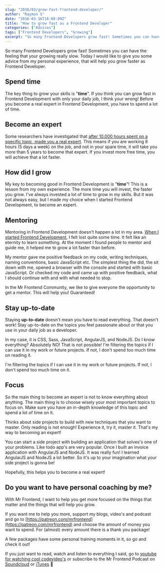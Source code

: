 ```yaml
---
slug: "2016/03/grow-fast-frontend-developer/"
author: "Raymon S"
date: "2016-03-16T16:00:09Z"
title: "How to grow fast as a Frontend Developer"
categories: ["Advices"]
tags: ["Frontend Developers", "Growing"]
excerpt: "So many Frontend Developers grow fast! Sometimes you can have the feeling that your growing really ..."
---
```


So many Frontend Developers grow fast! Sometimes you can have the feeling that your growing really slow. Today I would like to give you some advice from my personal experience, that will help you grow faster as Frontend Developer.

## Spend time

The key thing to grow your skills is "**time**". If you think you can grow fast in Frontend Development with only your daily job, I think your wrong! Before you become a real expert in Frontend Development, you have to spend a lot of time.

## Become an expert

Some researchers have investigated that [after 10.000 hours spent on a specific topic, made you a real expert](http://www.fastcodesign.com/3027564/asides/scientists-debunk-the-myth-that-10000-hours-of-practice-makes-you-an-expert). This means if you are working 8 hours (5 days a week) on the job, and not in your spare time, it will take you more than 5 years to become that expert. If you invest more free time, you will achieve that a lot faster.

## How did I grow

My key to becoming good in Frontend Development is "**time**"! This is a lesson from my own experience. The more time you will invest, the faster you grow. I've always invested a lot of time to grow in my skills. But it was not always easy, but I made my choice when I started Frontend Development, to become an expert.

## Mentoring

Mentoring in Frontend Development doesn't happen a lot in my area. [When I started Frontend Development](http://www.raymonschouwenaar.nl/junior-frontend-developer-needed-mentor-coach/), I felt lost quite some time. It felt like an eternity to learn something. At the moment I found people to mentor and guide me, it helped me to grow a lot faster than before.

My mentor gave me positive feedback on my code, writing techniques, naming conventions, basic JavaScript etc. The simplest thing the did, the sit down with me, opened a browser with the console and started with basic JavaScript. Or checked my code and came up with positive feedback, what I should continue with and with what needed to stop.

In the Mr Frontend Community, we like to give everyone the opportunity to get a mentor. This will help you! Guaranteed!

## Stay up-to-date

Staying **up-to-date** doesn't mean you have to read everything. That doesn't work! Stay up-to-date on the topics you feel passionate about or that you use in your daily job as a developer.

In my case, it is CSS, Sass, JavaScript, AngularJS, and NodeJS. Do I know everything? Absolutely NO! That is not possible! I'm filtering the topics if I can use it in my work or future projects. If not, I don't spend too much time on reading it.

I'm filtering the topics if I can use it in my work or future projects. If not, I don't spend too much time on it.

## Focus

So the main thing to become an expert is not to know everything about anything. The main thing is to choose wisely your most important topics to focus on. Make sure you have an in-depth knowledge of this topic and spend a lot of time on it.

Thinks about side projects to build with new techniques that you want to master. Only reading is not enough! Experience it, try it, master it. That's my way to becoming an expert!

You can start a side project with building an application that solves's one of your problems. Like todo app's are very popular. Once I built an invoice application with AngularJS and NodeJS. It was really fun! I learned AngularJS and NodeJS a lot better. So it's up to your imagination what your side project is gonna be!

Hopefully, this helps you to become a real expert!

## **Do you want to have personal coaching by me?**

With Mr Frontend, I want to help you get more focused on the things that matter and the things that will help you grow.

If you want me to help you more, support my blogs, video's and podcast and go to [https://patreon.com/mrfrontend](https://patreon.com/mrfrontend) and choose the amount of money you want to spend. For (almost) every amount there is a thank you package!

A few packages have some personal training moments in it, so go and check it out!

If you just want to read, watch and listen to everything I said, go to [youtube for watching cool codevideo's](http://youtube.com/mrfrontendcommunity) or subscribe to the Mr Frontend Podcast on [Soundcloud](https://soundcloud.com/mr-frontend-community) or [iTunes](http://bit.ly/MRFRONTEND-ITUNES) 🙏